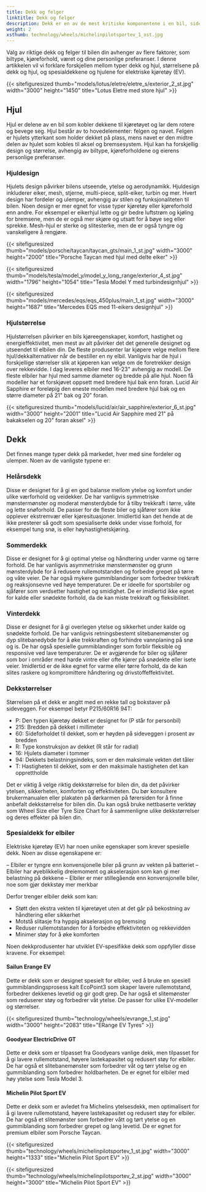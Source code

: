 ```yaml
---
title: Dekk og felger
linktitle: Dekk og felger
description: Dekk er en av de mest kritiske komponentene i en bil, siden de påvirker ytelsen, sikkerheten, komforten og effektiviteten.
weight: 2
xsthumb: technology/wheels/michelinpilotsportev_1_xst.jpg
---
```

<!-- markdownlint-disable MD033 -->

Valg av riktige dekk og felger til bilen din avhenger av flere faktorer, som biltype, kjøreforhold, været og dine personlige preferanser. I denne artikkelen vil vi forklare forskjellen mellom typer dekk og hjul, størrelsene på dekk og hjul, og spesialdekkene og hjulene for elektriske kjøretøy (EV).

{{< sitefiguresized thumb="models/lotus/eletre/eletre_s/exterior_2_st.jpg" width="3000" height="1450" title="Lotus Eletre med store hjul" >}}


## Hjul

Hjul er delene av en bil som kobler dekkene til kjøretøyet og lar dem rotere og bevege seg. Hjul består av to hovedelementer: felgen og navet. Felgen er hjulets ytterkant som holder dekket på plass, mens navet er den midtre delen av hjulet som kobles til aksel og bremsesystem. Hjul kan ha forskjellig design og størrelse, avhengig av biltype, kjøreforholdene og eierens personlige preferanser.

### Hjuldesign

Hjulets design påvirker bilens utseende, ytelse og aerodynamikk. Hjuldesign inkluderer eiker, mesh, stjerne, multi-piece, split-eiker, turbin og mer. Hvert design har fordeler og ulemper, avhengig av stilen og funksjonaliteten til bilen. Noen design er mer egnet for visse typer kjøretøy eller kjøreforhold enn andre. For eksempel er eikerhjul lette og gir bedre luftstrøm og kjøling for bremsene, men de er også mer skjøre og utsatt for å bøye seg eller sprekke. Mesh-hjul er sterke og slitesterke, men de er også tyngre og vanskeligere å rengjøre.

{{< sitefiguresized thumb="models/porsche/taycan/taycan_gts/main_1_st.jpg" width="3000" height="2000" title="Porsche Taycan med hjul med delte eiker" >}}

{{< sitefiguresized thumb="models/tesla/model_y/model_y_long_range/exterior_4_st.jpg" width="1796" height="1054" title="Tesla Model Y med turbindesignhjul" >}}

{{< sitefiguresized thumb="models/mercedes/eqs/eqs_450plus/main_1_st.jpg" width="3000" height="1687" title="Mercedes EQS med 11-eikers designhjul" >}}

### Hjulstørrelse

Hjulstørrelsen påvirker en bils kjøreegenskaper, komfort, hastighet og energieffektivitet, men mest av alt påvirker det det generelle designet og utseendet til elbilen din.
De fleste produsenter lar kjøpere velge mellom flere hjul/dekkalternativer når de bestiller en ny elbil. Vanligvis har de hjul i forskjellige størrelser slik at kjøperen kan velge om de foretrekker design over rekkevidde.
I dag leveres elbiler med 16-23" avhengig av modell.
De fleste elbiler har hjul med samme diameter og bredde på alle hjul. Noen få modeller har et forskjøvet oppsett med bredere hjul bak enn foran.
Lucid Air Sapphire er foreløpig den eneste modellen med bredere hjul bak og en større diameter på 21" bak og 20" foran.

{{< sitefiguresized thumb="models/lucid/air/air_sapphire/exterior_6_st.jpg" width="3000" height="2001" title="Lucid Air Sapphire med 21\" på bakakselen og 20\" foran aksel" >}}
## Dekk

Det finnes mange typer dekk på markedet, hver med sine fordeler og ulemper. Noen av de vanligste typene er:

### Helårsdekk

Disse er designet for å gi en god balanse mellom ytelse og komfort under ulike værforhold og veidekker. De har vanligvis symmetriske mønstermønster og moderat mønsterdybde for å tilby trekkraft i tørre, våte og lette snøforhold. De passer for de fleste biler og sjåfører som ikke opplever ekstremvær eller kjøresituasjoner. Imidlertid kan det hende at de ikke presterer så godt som spesialiserte dekk under visse forhold, for eksempel tung snø, is eller høyhastighetskjøring.

### Sommerdekk

Disse er designet for å gi optimal ytelse og håndtering under varme og tørre forhold. De har vanligvis asymmetriske mønstermønster og grunn mønsterdybde for å redusere rullemotstanden og forbedre grepet på tørre og våte veier. De har også mykere gummiblandinger som forbedrer trekkraft og reaksjonsevne ved høye temperaturer. De er ideelle for sportsbiler og sjåfører som verdsetter hastighet og smidighet. De er imidlertid ikke egnet for kalde eller snødekte forhold, da de kan miste trekkraft og fleksibilitet.

### Vinterdekk

Disse er designet for å gi overlegen ytelse og sikkerhet under kalde og snødekte forhold. De har vanligvis retningsbestemt slitebanemønster og dyp slitebanedybde for å øke trekkraften og forhindre vannplaning på snø og is. De har også spesielle gummiblandinger som forblir fleksible og responsive ved lave temperaturer. De er avgjørende for biler og sjåfører som bor i områder med harde vintre eller ofte kjører på snødekte eller isete veier. Imidlertid er de ikke egnet for varme eller tørre forhold, da de kan slites raskere og kompromittere håndtering og drivstoffeffektivitet.

### Dekkstørrelser

Størrelsen på et dekk er angitt med en rekke tall og bokstaver på sideveggen. For eksempel betyr P215/60R16 94T:

- P: Den typen kjøretøy dekket er designet for (P står for personbil)
- 215: Bredden på dekket i millimeter
- 60: Sideforholdet til dekket, som er høyden på sideveggen i prosent av bredden
- R: Type konstruksjon av dekket (R står for radial)
- 16: Hjulets diameter i tommer
- 94: Dekkets belastningsindeks, som er den maksimale vekten det tåler
- T: Hastigheten til dekket, som er den maksimale hastigheten det kan opprettholde

Det er viktig å velge riktig dekkstørrelse for bilen din, da det påvirker ytelsen, sikkerheten, komforten og effektiviteten. Du bør konsultere brukermanualen eller plakaten på dørkarmen på førersiden for å finne anbefalt dekkstørrelse for bilen din. Du kan også bruke nettbaserte verktøy som Wheel Size eller Tyre Size Chart for å sammenligne ulike dekkstørrelser og deres effekter på bilen din.
### Spesialdekk for elbiler

Elektriske kjøretøy (EV) har noen unike egenskaper som krever spesielle dekk. Noen av disse egenskapene er:

– Elbiler er tyngre enn konvensjonelle biler på grunn av vekten på batteriet
– Elbiler har øyeblikkelig dreiemoment og akselerasjon som kan gi mer belastning på dekkene
– Elbiler er mer stillegående enn konvensjonelle biler, noe som gjør dekkstøy mer merkbar

Derfor trenger elbiler dekk som kan:

- Støtt den ekstra vekten til kjøretøyet uten at det går på bekostning av håndtering eller sikkerhet
- Motstå slitasje fra hyppig akselerasjon og bremsing
- Reduser rullemotstanden for å forbedre effektiviteten og rekkevidden
- Minimer støy for å øke komforten

Noen dekkprodusenter har utviklet EV-spesifikke dekk som oppfyller disse kravene. For eksempel:

#### Sailun Erange EV

Dette er dekk som er designet spesielt for elbiler, ved å bruke en spesiell gummiblandingsprosess kalt EcoPoint3 som skaper lavere rullemotstand, forbedrer dekkenes levetid og gir godt grep. De har også et slitemønster som reduserer støy og forbedrer våt ytelse. De passer for ulike EV-modeller og størrelser.

{{< sitefiguresized thumb="technology/wheels/evrange_1_st.jpg" width="3000" height="2083" title="ERange EV Tyres" >}}

#### Goodyear ElectricDrive GT

Dette er dekk som er tilpasset fra Goodyears vanlige dekk, men tilpasset for å gi lavere rullemotstand, høyere lastekapasitet og redusert støy for elbiler. De har også et slitebanemønster som forbedrer våt og tørr ytelse og en gummiblanding som forbedrer holdbarheten. De er egnet for elbiler med høy ytelse som Tesla Model 3.

#### Michelin Pilot Sport EV

Dette er dekk som er avledet fra Michelins ytelsesdekk, men optimalisert for å gi lavere rullemotstand, høyere lastekapasitet og redusert støy for elbiler. De har også et slitemønster som forbedrer vått og tørt ytelse og en gummiblanding som forbedrer grepet og lang levetid. De er egnet for premium elbiler som Porsche Taycan.

{{< sitefiguresized thumb="technology/wheels/michelinpilotsportev_1_st.jpg" width="3000" height="1333" title="Michelin Pilot Sport EV" >}}

{{< sitefiguresized thumb="technology/wheels/michelinpilotsportev_2_st.jpg" width="3000" height="3000" title="Michelin Pilot Sport EV" >}}

